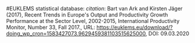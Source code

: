 #EUKLEMS statistical database:
*citation*: Bart van Ark and Kirsten Jäger (2017), Recent Trends in Europe's Output and Productivity Growth Performance at the Sector Level, 2002-2015, International Productivity Monitor, Number 33, Fall 2017., URL: https://euklems.eu/download/?doing_wp_cron=1583427073.9629459381103515625000, DOI: 09.03.2020